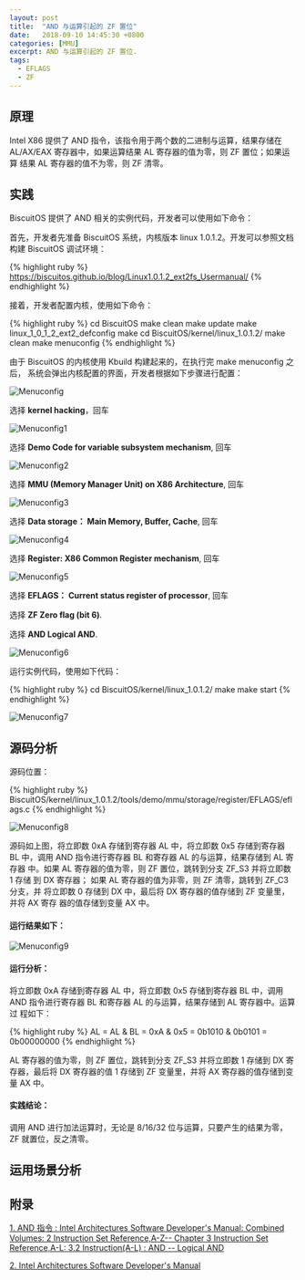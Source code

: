 ```yaml
---
layout: post
title:  "AND 与运算引起的 ZF 置位"
date:   2018-09-10 14:45:30 +0800
categories: [MMU]
excerpt: AND 与运算引起的 ZF 置位.
tags:
  - EFLAGS
  - ZF
---
```


## 原理

Intel X86 提供了 AND 指令，该指令用于两个数的二进制与运算，结果存储在 
AL/AX/EAX 寄存器中，如果运算结果 AL 寄存器的值为零，则 ZF 置位；如果运算
结果 AL 寄存器的值不为零，则 ZF 清零。

## 实践

BiscuitOS 提供了 AND 相关的实例代码，开发者可以使用如下命令：

首先，开发者先准备 BiscuitOS 系统，内核版本 linux 1.0.1.2。开发可以参照文档
构建 BiscuitOS 调试环境：

{% highlight ruby %}
https://biscuitos.github.io/blog/Linux1.0.1.2_ext2fs_Usermanual/
{% endhighlight %}


接着，开发者配置内核，使用如下命令：

{% highlight ruby %}
cd BiscuitOS
make clean
make update
make linux_1_0_1_2_ext2_defconfig
make
cd BiscuitOS/kernel/linux_1.0.1.2/
make clean
make menuconfig
{% endhighlight %}

由于 BiscuitOS 的内核使用 Kbuild 构建起来的，在执行完 make menuconfig 之后，
系统会弹出内核配置的界面，开发者根据如下步骤进行配置：

![Menuconfig](https://raw.githubusercontent.com/EmulateSpace/PictureSet/master/BiscuitOS/kernel/MMU000003.png)

选择 **kernel hacking**，回车

![Menuconfig1](https://raw.githubusercontent.com/EmulateSpace/PictureSet/master/BiscuitOS/kernel/MMU000004.png)

选择 **Demo Code for variable subsystem mechanism**, 回车

![Menuconfig2](https://raw.githubusercontent.com/EmulateSpace/PictureSet/master/BiscuitOS/kernel/MMU000005.png)

选择 **MMU (Memory Manager Unit) on X86 Architecture**, 回车

![Menuconfig3](https://raw.githubusercontent.com/EmulateSpace/PictureSet/master/BiscuitOS/kernel/MMU000006.png)

选择 **Data storage： Main  Memory, Buffer, Cache**, 回车

![Menuconfig4](https://raw.githubusercontent.com/EmulateSpace/PictureSet/master/BiscuitOS/kernel/MMU000007.png)

选择 **Register: X86 Common Register mechanism**, 回车

![Menuconfig5](https://raw.githubusercontent.com/EmulateSpace/PictureSet/master/BiscuitOS/kernel/MMU000008.png)

选择 **EFLAGS： Current status register of processor**, 回车

选择 **ZF Zero flag (bit 6)**.

选择 **AND Logical AND**.

![Menuconfig6](https://raw.githubusercontent.com/EmulateSpace/PictureSet/master/BiscuitOS/kernel/MMU000221.png)

运行实例代码，使用如下代码：

{% highlight ruby %}
cd BiscuitOS/kernel/linux_1.0.1.2/
make 
make start
{% endhighlight %}

![Menuconfig7](https://raw.githubusercontent.com/EmulateSpace/PictureSet/master/BiscuitOS/kernel/MMU000222.png)

## 源码分析

源码位置：

{% highlight ruby %}
BiscuitOS/kernel/linux_1.0.1.2/tools/demo/mmu/storage/register/EFLAGS/eflags.c
{% endhighlight %}

![Menuconfig8](https://raw.githubusercontent.com/EmulateSpace/PictureSet/master/BiscuitOS/kernel/MMU000223.png)

源码如上图，将立即数 0xA 存储到寄存器 AL 中，将立即数 0x5 存储到寄存器 BL 
中，调用 AND 指令进行寄存器 BL 和寄存器 AL 的与运算，结果存储到 AL 寄存器
中。如果 AL 寄存器的值为零，则 ZF 置位，跳转到分支 ZF_S3 并将立即数 1 存储
到 DX 寄存器； 如果 AL 寄存器的值为非零，则 ZF 清零，跳转到 ZF_C3 分支，并
将立即数 0 存储到 DX 中，最后将 DX 寄存器的值存储到 ZF 变量里，并将 AX 寄存
器的值存储到变量 AX 中。

#### 运行结果如下：

![Menuconfig9](https://raw.githubusercontent.com/EmulateSpace/PictureSet/master/BiscuitOS/kernel/MMU000224.png)

#### 运行分析：

将立即数 0xA 存储到寄存器 AL 中，将立即数 0x5 存储到寄存器 BL 中，调用 
AND 指令进行寄存器 BL 和寄存器 AL 的与运算，结果存储到 AL 寄存器中。运算过
程如下：

{% highlight ruby %}
AL = AL & BL = 0xA & 0x5 = 0b1010 & 0b0101 = 0b00000000
{% endhighlight %}

AL 寄存器的值为零，则 ZF 置位，跳转到分支 ZF_S3 并将立即数 1 存储到 DX 寄
存器，最后将 DX 寄存器的值 1 存储到 ZF 变量里，并将 AX 寄存器的值存储到变
量 AX 中。

#### 实践结论：

调用 AND 进行加法运算时，无论是 8/16/32 位与运算，只要产生的结果为零，ZF 
就置位，反之清零。

## 运用场景分析

## 附录

[1. AND 指令 : Intel Architectures Software Developer's Manual: Combined Volumes: 2 Instruction Set Reference,A-Z-- Chapter 3 Instruction Set Reference,A-L: 3.2 Instruction(A-L) : AND -- Logical AND](https://software.intel.com/en-us/articles/intel-sdm)

[2. Intel Architectures Software Developer's Manual](https://github.com/BiscuitOS/Documentation/blob/master/Datasheet/Intel-IA32_DevelopmentManual.pdf)
